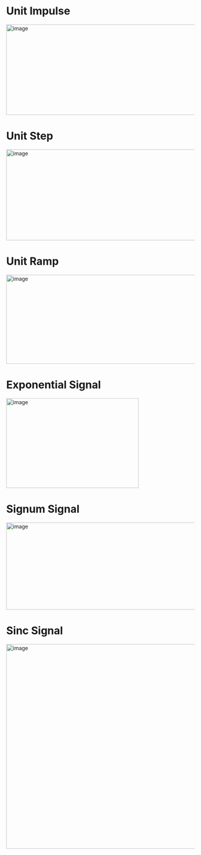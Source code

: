 
# Unit Impulse  
<img width="525" height="242" alt="image" src="https://github.com/user-attachments/assets/b018aad3-e6cd-442a-8f7d-3682c89730fd" />

# Unit Step  
<img width="520" height="243" alt="image" src="https://github.com/user-attachments/assets/86d4cd51-9f43-4f86-88e6-9ae1dec82029" />

# Unit Ramp  
<img width="520" height="238" alt="image" src="https://github.com/user-attachments/assets/40d9ba3f-c956-4d55-9df9-8bbb1dd35d24" />

# Exponential Signal  
<img width="354" height="240" alt="image" src="https://github.com/user-attachments/assets/9215fc65-ee66-4fec-84b4-ea419242aa6d" />


# Signum Signal 
<img width="1063" height="233" alt="image" src="https://github.com/user-attachments/assets/15449c96-3617-4823-8d2d-cd7cb1339f4c" />

# Sinc Signal  
<img width="710" height="547" alt="image" src="https://github.com/user-attachments/assets/da742899-c5ef-413c-8c41-7f5441eca2bb" />
